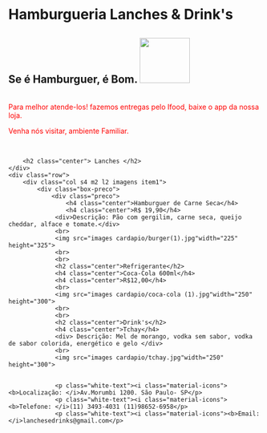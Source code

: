 <!DOCTYPE html>
<html lang="en">
<head>
    <meta charset="UTF-8">
    <meta name="viewport" content="width=device-width, initial-scale=1.0">
    <title>>Hamburgueria Lanches & Drink's</title>
<head>
<body>
    <br>
<div id="description" class="row valign-wrapper">
	<div class="col s12 m5 l5">
		<div class="center text-description"></div>
			<h1>Hamburgueria Lanches & Drink's</h1>
            <h2>Se é Hamburguer, é Bom. <img src="images cardapio/animacao.jpg"width="100" height="90"></h2>
            <br>	
		<style="<span style="color: red">Para melhor atende-los! fazemos entregas pelo Ifood, baixe o app da nossa loja.</span></p>
            <span color: red">Venha nós visitar, ambiente Familiar.</span></p>
		</div>
	</div>
</div> <!-- end description -->
<br>

		<h2 class="center"> Lanches </h2>
	</div>
	<div class="row">
		<div class="col s4 m2 l2 imagens item1">
			<div class="box-preco">
				<div class="preco">
					<h4 class="center">Hamburguer de Carne Seca</h4>
					<h4 class="center">R$ 19,90</h4>
                 <div>Descrição: Pão com gergilim, carne seca, queijo cheddar, alface e tomate.</div>
                 <br>
                 <img src="images cardapio/burger(1).jpg"width="225" height="325">
                 <br>
                 <br>
                 <h2 class="center">Refrigerante</h2>
                 <h4 class="center">Coca-Cola 600ml</h4>
                 <h4 class="center">R$12,00</h4>
                 <br>
                 <img src="images cardapio/coca-cola (1).jpg"width="250" height="300">
                 <br>
                 <br>
                 <h2 class="center">Drink's</h2>
                 <h4 class="center">Tchay</h4>
                 <div> Descrição: Mel de morango, vodka sem sabor, vodka de sabor colorida, energético e gelo </div>
                 <br>
                 <img src="images cardapio/tchay.jpg"width="250" height="300">
        

                 <p class="white-text"><i class="material-icons"><b>Localização: </i>Av.Morumbi 1200. São Paulo- SP</p>	
                 <p class="white-text"><i class="material-icons"><b>Telefone: </i>(11) 3493-4031 (11)98652-6958</p>		
                 <p class="white-text"><i class="material-icons"><b>Email: </i>lanchesedrinks@gmail.com</p>
             
